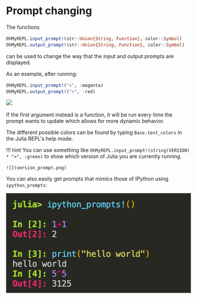 # Prompt changing

The functions

```julia
OhMyREPL.input_prompt!(str::Union{String, Function}, color::Symbol)
OhMyREPL.output_prompt!(str::Union{String, Function}, color::Symbol)
```

can be used to change the way that the input and output prompts are displayed.

As an example, after running:

```julia
OhMyREPL.input_prompt!(">", :magenta)
OhMyREPL.output_prompt!(">", :red)
```

![](new_prompts.png)

If the first argument instead is a function, it will be run every time the prompt wants
to update which allows for more dynamic behavior.

The different possible colors can be found by typing `Base.text_colors` in the Julia REPL's help mode.

!!! hint
    You can use something like `OhMyREPL.input_prompt!(string(VERSION) * ">", :green)`
    to show which version of Julia you are currently running.

    ![](version_prompt.png)

You can also easily get prompts that mimics those of IPython using `ipython_prompts`:

![](ipython_prompts.png)
